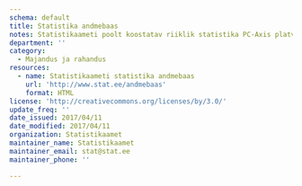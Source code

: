 ```yaml
---
schema: default
title: Statistika andmebaas
notes: Statistikaameti poolt koostatav riiklik statistika PC-Axis platvormil.  Plaanis on lähiajal uuendada kogu süsteemi platvorm ja teha kõik andmestikud kättesaadavaks masinloetavalt.
department: ''
category:
  - Majandus ja rahandus
resources:
  - name: Statistikaameti statistika andmebaas
    url: 'http://www.stat.ee/andmebaas'
    format: HTML
license: 'http://creativecommons.org/licenses/by/3.0/'
update_freq: ''
date_issued: 2017/04/11
date_modified: 2017/04/11
organization: Statistikaamet
maintainer_name: Statistikaamet
maintainer_email: stat@stat.ee
maintainer_phone: ''

---
```

